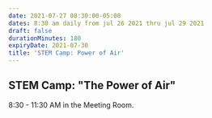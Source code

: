 ```yaml
---
date: 2021-07-27 08:30:00-05:00
dates: 8:30 am daily from jul 26 2021 thru jul 29 2021
draft: false
durationMinutes: 180
expiryDate: 2021-07-30
title: 'STEM Camp: Power of Air'
---
```


## STEM Camp: "The Power of Air"  
8:30 - 11:30 AM in the Meeting Room.